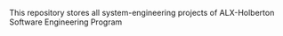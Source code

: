 This repository stores all system-engineering projects of ALX-Holberton Software Engineering Program
